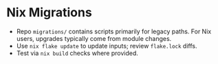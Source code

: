# Nix Migrations

- Repo `migrations/` contains scripts primarily for legacy paths. For Nix users, upgrades typically come from module changes.
- Use `nix flake update` to update inputs; review `flake.lock` diffs.
- Test via `nix build` checks where provided.
